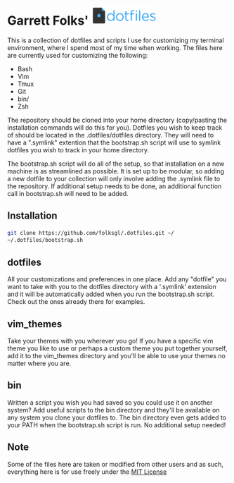# Garrett Folks' <img src="dotfiles-logo.png" alt="dotfiles logo" width="150">

This is a collection of dotfiles and scripts I use for customizing my terminal
environment, where I spend most of my time when working. The files here
are currently used for customizing the following:

- Bash
- Vim
- Tmux
- Git
- bin/
- Zsh

The repository should be cloned into your home directory (copy/pasting the installation
commands will do this for you). Dotfiles you wish to keep track of should be located in 
the .dotfiles/dotfiles directory. They will need to have a ".symlink" extention that the 
bootstrap.sh script will use to symlink dotfiles you wish to track in your home directory.

The bootstrap.sh script will do all of the setup, so that installation on a new 
machine is as streamlined as possible. It is set up to be modular, so adding a 
new dotfile to your collection will only involve adding the .symlink file to the
repository. If additional setup needs to be done, an additional function call in
bootstrap.sh will need to be added.

## Installation
```sh
git clone https://github.com/folksgl/.dotfiles.git ~/
~/.dotfiles/bootstrap.sh
```

## dotfiles
All your customizations and preferences in one place. Add any "dotfile" you want to take with you
to the dotfiles directory with a '.symlink' extension and it will be automatically added when you
run the bootstrap.sh script. Check out the ones already there for examples.

## vim_themes
Take your themes with you wherever you go! If you have a specific vim theme you like to use or
perhaps a custom theme you put together yourself, add it to the vim_themes directory and you'll
be able to use your themes no matter where you are.

## bin
Written a script you wish you had saved so you could use it on another system? Add useful scripts 
to the bin directory and they'll be available on any system you clone your dotfiles to. The bin
directory even gets added to your PATH when the bootstrap.sh script is run. No additional setup needed!

## Note

Some of the files here are taken or modified from other users and as such,
everything here is for use freely under the [MIT License](LICENSE)

